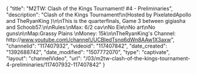{
    "title": "M2TW: Clash of the Kings Tournament! #4 - Preliminaries",
    "description": "Clash of the Kings Tournament!\n(Hosted by PixelatedApollo and TheRyanKing )\n\nThis is the quarterfinals, Game 3 between gigiasha and Schoob57.\n\nRules:\nMax: 6\/2 cav\nNo Ele\nNo art\nNo guns\n\nMap:Grassy Plains \nMoney: 15k\n\nTheRyanKing's Channel: http:\/\/www.youtube.com\/channel\/UCBIedTsnq6dWn8AAw1X3axw",
    "channelid": "117407932",
    "videoid": "117407842",
    "date_created": "1392688742",
    "date_modified": "1507772070",
    "type": "captivate",
    "layout": "channelVideo",
    "url": "\/03\/m2tw-clash-of-the-kings-tournament-4-preliminaries\/117407932-117407842"
}